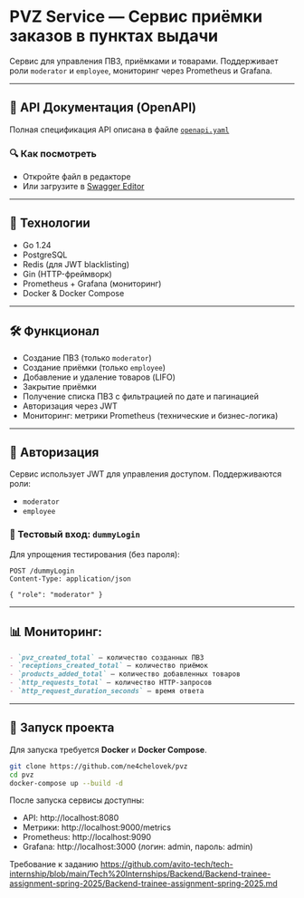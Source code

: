 # PVZ Service — Сервис приёмки заказов в пунктах выдачи

Сервис для управления ПВЗ, приёмками и товарами. Поддерживает роли `moderator` и `employee`, мониторинг через Prometheus
и Grafana.

---

## 📘 API Документация (OpenAPI)

Полная спецификация API описана в файле [`openapi.yaml`](swagger.yml)

### 🔍 Как посмотреть

- Откройте файл в редакторе
- Или загрузите в [Swagger Editor](https://editor.swagger.io)

---

## 🧰 Технологии

- Go 1.24
- PostgreSQL
- Redis (для JWT blacklisting)
- Gin (HTTP-фреймворк)
- Prometheus + Grafana (мониторинг)
- Docker & Docker Compose

---

## 🛠️ Функционал

- Создание ПВЗ (только `moderator`)
- Создание приёмки (только `employee`)
- Добавление и удаление товаров (LIFO)
- Закрытие приёмки
- Получение списка ПВЗ с фильтрацией по дате и пагинацией
- Авторизация через JWT
- Мониторинг: метрики Prometheus (технические и бизнес-логика)

---

## 🔐 Авторизация

Сервис использует JWT для управления доступом. Поддерживаются роли:

- `moderator`
- `employee`

### 🧪 Тестовый вход: `dummyLogin`

Для упрощения тестирования (без пароля):

```http
POST /dummyLogin
Content-Type: application/json

{ "role": "moderator" }
```

---

## 📊 Мониторинг:

```markdown
- `pvz_created_total` — количество созданных ПВЗ
- `receptions_created_total` — количество приёмок
- `products_added_total` — количество добавленных товаров
- `http_requests_total` — количество HTTP-запросов
- `http_request_duration_seconds` — время ответа
```

---

## 🚀 Запуск проекта

Для запуска требуется **Docker** и **Docker Compose**.

```bash
git clone https://github.com/ne4chelovek/pvz
cd pvz
docker-compose up --build -d
```

После запуска сервисы доступны:

- API: http://localhost:8080
- Метрики: http://localhost:9000/metrics
- Prometheus: http://localhost:9090
- Grafana: http://localhost:3000 (логин: admin, пароль: admin)

Требование к заданию 
https://github.com/avito-tech/tech-internship/blob/main/Tech%20Internships/Backend/Backend-trainee-assignment-spring-2025/Backend-trainee-assignment-spring-2025.md

